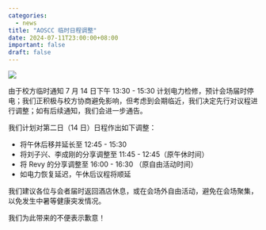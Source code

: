 ```yaml
---
categories:
  - news
title: "AOSCC 临时日程调整"
date: 2024-07-11T23:00:00+08:00
important: false
draft: false
---
```

![](/assets/coffee-break/20240623/imgs/aoscc-2024-jlu.png)

由于校方临时通知 7 月 14 日下午 13:30 - 15:30 计划电力检修，预计会场届时停电；我们正积极与校方协商避免影响，但考虑到会期临近，我们决定先行对议程进行调整；如有后续通知，我们会进一步通告。

我们计划对第二日（14 日）日程作出如下调整：

- 将午休后移并延长至 12:45 - 15:30
- 将刘子兴、李成刚的分享调整至 11:45 - 12:45（原午休时间）
- 将 Revy 的分享调整至 16:00 - 16:30 （原自由活动时间）
- 如电力恢复延迟，午休后议程将顺延

我们建议各位与会者届时返回酒店休息，或在会场外自由活动，避免在会场聚集，以免发生中暑等健康突发情况。

我们为此带来的不便表示歉意！
